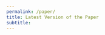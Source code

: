 ```yaml
---
permalink: /paper/
title: Latest Version of the Paper
subtitle: 
---
```


<object data="/paper/S-MDP-CoRL-Paper-Latest-Version-v1.0.pdf" type="application/pdf" width="100%" height="100%"> 
</object>
